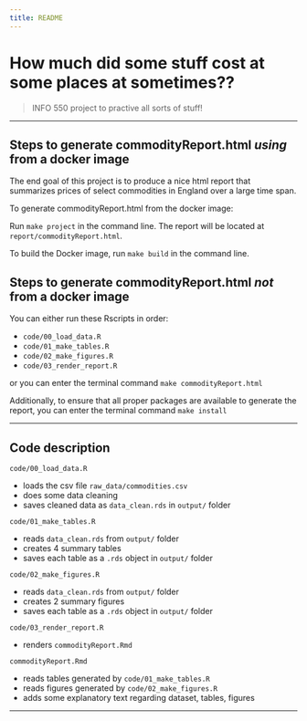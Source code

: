 ```yaml
---
title: README 
--- 
```


# How much did some stuff cost at some places at sometimes??

> INFO 550 project to practive all sorts of stuff!

------------------------------------------------------------------------

## Steps to generate commodityReport.html *using* from a docker image

The end goal of this project is to produce a nice html report that summarizes prices of select commodities in England over a large time span.  

To generate commodityReport.html from the docker image:   

Run `make project` in the command line. The report will be located at `report/commodityReport.html`.

To build the Docker image, run `make build` in the command line.

## Steps to generate commodityReport.html *not* from a docker image

You can either run these Rscripts in order:

  - `code/00_load_data.R`
  -  `code/01_make_tables.R`
  -  `code/02_make_figures.R`
  -  `code/03_render_report.R`
  
or you can enter the terminal command `make commodityReport.html`

Additionally, to ensure that all proper packages are available to generate the report, you can enter the terminal command `make install`

------------------------------------------------------------------------

## Code description

`code/00_load_data.R`

  - loads the csv file `raw_data/commodities.csv`
  - does some data cleaning
  - saves cleaned data as `data_clean.rds` in `output/` folder

`code/01_make_tables.R`

  - reads `data_clean.rds` from `output/` folder
  - creates 4 summary tables 
  - saves each table as a `.rds` object in `output/` folder

`code/02_make_figures.R`

  - reads `data_clean.rds` from `output/` folder
  - creates 2 summary figures 
  - saves each table as a `.rds` object in `output/` folder

`code/03_render_report.R`

  - renders `commodityReport.Rmd`

`commodityReport.Rmd`

  - reads tables generated by `code/01_make_tables.R`
  - reads figures generated by `code/02_make_figures.R`
  - adds some explanatory text regarding dataset, tables, figures

------------------------------------------------------------------------